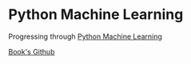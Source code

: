 # Python Machine Learning

Progressing through [Python Machine Learning](https://www.google.com/books/edition/Python_Machine_Learning/sKXIDwAAQBAJ)

[Book's Github](https://github.com/rasbt/python-machine-learning-book-3rd-edition)